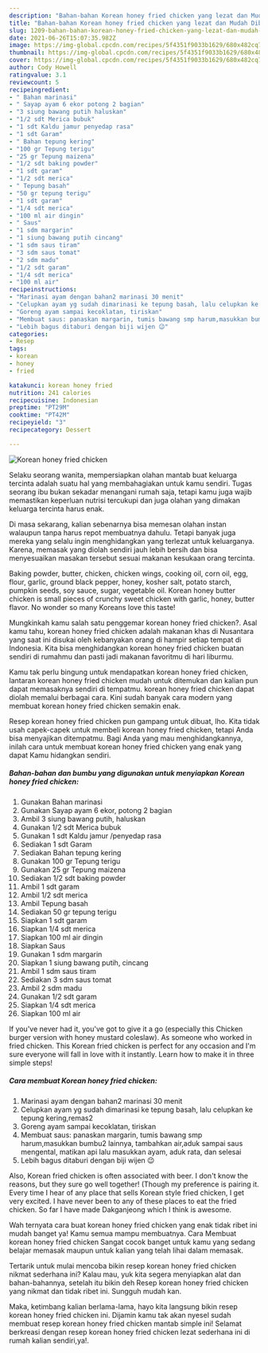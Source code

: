 ```yaml
---
description: "Bahan-bahan Korean honey fried chicken yang lezat dan Mudah Dibuat"
title: "Bahan-bahan Korean honey fried chicken yang lezat dan Mudah Dibuat"
slug: 1209-bahan-bahan-korean-honey-fried-chicken-yang-lezat-dan-mudah-dibuat
date: 2021-06-26T15:07:35.982Z
image: https://img-global.cpcdn.com/recipes/5f4351f9033b1629/680x482cq70/korean-honey-fried-chicken-foto-resep-utama.jpg
thumbnail: https://img-global.cpcdn.com/recipes/5f4351f9033b1629/680x482cq70/korean-honey-fried-chicken-foto-resep-utama.jpg
cover: https://img-global.cpcdn.com/recipes/5f4351f9033b1629/680x482cq70/korean-honey-fried-chicken-foto-resep-utama.jpg
author: Cody Howell
ratingvalue: 3.1
reviewcount: 5
recipeingredient:
- " Bahan marinasi"
- " Sayap ayam 6 ekor potong 2 bagian"
- "3 siung bawang putih haluskan"
- "1/2 sdt Merica bubuk"
- "1 sdt Kaldu jamur penyedap rasa"
- "1 sdt Garam"
- " Bahan tepung kering"
- "100 gr Tepung terigu"
- "25 gr Tepung maizena"
- "1/2 sdt baking powder"
- "1 sdt garam"
- "1/2 sdt merica"
- " Tepung basah"
- "50 gr tepung terigu"
- "1 sdt garam"
- "1/4 sdt merica"
- "100 ml air dingin"
- " Saus"
- "1 sdm margarin"
- "1 siung bawang putih cincang"
- "1 sdm saus tiram"
- "3 sdm saus tomat"
- "2 sdm madu"
- "1/2 sdt garam"
- "1/4 sdt merica"
- "100 ml air"
recipeinstructions:
- "Marinasi ayam dengan bahan2 marinasi 30 menit"
- "Celupkan ayam yg sudah dimarinasi ke tepung basah, lalu celupkan ke tepung kering,remas2"
- "Goreng ayam sampai kecoklatan, tiriskan"
- "Membuat saus: panaskan margarin, tumis bawang smp harum,masukkan bumbu2 lainnya, tambahkan air,aduk sampai saus mengental, matikan api lalu masukkan ayam, aduk rata, dan selesai"
- "Lebih bagus ditaburi dengan biji wijen 😉"
categories:
- Resep
tags:
- korean
- honey
- fried

katakunci: korean honey fried 
nutrition: 241 calories
recipecuisine: Indonesian
preptime: "PT29M"
cooktime: "PT42M"
recipeyield: "3"
recipecategory: Dessert

---
```



![Korean honey fried chicken](https://img-global.cpcdn.com/recipes/5f4351f9033b1629/680x482cq70/korean-honey-fried-chicken-foto-resep-utama.jpg)

Selaku seorang wanita, mempersiapkan olahan mantab buat keluarga tercinta adalah suatu hal yang membahagiakan untuk kamu sendiri. Tugas seorang ibu bukan sekadar menangani rumah saja, tetapi kamu juga wajib memastikan keperluan nutrisi tercukupi dan juga olahan yang dimakan keluarga tercinta harus enak.

Di masa  sekarang, kalian sebenarnya bisa memesan olahan instan walaupun tanpa harus repot membuatnya dahulu. Tetapi banyak juga mereka yang selalu ingin menghidangkan yang terlezat untuk keluarganya. Karena, memasak yang diolah sendiri jauh lebih bersih dan bisa menyesuaikan masakan tersebut sesuai makanan kesukaan orang tercinta. 

Baking powder, butter, chicken, chicken wings, cooking oil, corn oil, egg, flour, garlic, ground black pepper, honey, kosher salt, potato starch, pumpkin seeds, soy sauce, sugar, vegetable oil. Korean honey butter chicken is small pieces of crunchy sweet chicken with garlic, honey, butter flavor. No wonder so many Koreans love this taste!

Mungkinkah kamu salah satu penggemar korean honey fried chicken?. Asal kamu tahu, korean honey fried chicken adalah makanan khas di Nusantara yang saat ini disukai oleh kebanyakan orang di hampir setiap tempat di Indonesia. Kita bisa menghidangkan korean honey fried chicken buatan sendiri di rumahmu dan pasti jadi makanan favoritmu di hari liburmu.

Kamu tak perlu bingung untuk mendapatkan korean honey fried chicken, lantaran korean honey fried chicken mudah untuk ditemukan dan kalian pun dapat memasaknya sendiri di tempatmu. korean honey fried chicken dapat diolah memalui berbagai cara. Kini sudah banyak cara modern yang membuat korean honey fried chicken semakin enak.

Resep korean honey fried chicken pun gampang untuk dibuat, lho. Kita tidak usah capek-capek untuk membeli korean honey fried chicken, tetapi Anda bisa menyajikan ditempatmu. Bagi Anda yang mau menghidangkannya, inilah cara untuk membuat korean honey fried chicken yang enak yang dapat Kamu hidangkan sendiri.

<!--inarticleads1-->

##### Bahan-bahan dan bumbu yang digunakan untuk menyiapkan Korean honey fried chicken:

1. Gunakan  Bahan marinasi
1. Gunakan  Sayap ayam 6 ekor, potong 2 bagian
1. Ambil 3 siung bawang putih, haluskan
1. Gunakan 1/2 sdt Merica bubuk
1. Gunakan 1 sdt Kaldu jamur /penyedap rasa
1. Sediakan 1 sdt Garam
1. Sediakan  Bahan tepung kering
1. Gunakan 100 gr Tepung terigu
1. Gunakan 25 gr Tepung maizena
1. Sediakan 1/2 sdt baking powder
1. Ambil 1 sdt garam
1. Ambil 1/2 sdt merica
1. Ambil  Tepung basah
1. Sediakan 50 gr tepung terigu
1. Siapkan 1 sdt garam
1. Siapkan 1/4 sdt merica
1. Siapkan 100 ml air dingin
1. Siapkan  Saus
1. Gunakan 1 sdm margarin
1. Siapkan 1 siung bawang putih, cincang
1. Ambil 1 sdm saus tiram
1. Sediakan 3 sdm saus tomat
1. Ambil 2 sdm madu
1. Gunakan 1/2 sdt garam
1. Siapkan 1/4 sdt merica
1. Siapkan 100 ml air


If you&#39;ve never had it, you&#39;ve got to give it a go (especially this Chicken burger version with honey mustard coleslaw). As someone who worked in fried chicken. This Korean fried chicken is perfect for any occasion and I&#39;m sure everyone will fall in love with it instantly. Learn how to make it in three simple steps! 

<!--inarticleads2-->

##### Cara membuat Korean honey fried chicken:

1. Marinasi ayam dengan bahan2 marinasi 30 menit
1. Celupkan ayam yg sudah dimarinasi ke tepung basah, lalu celupkan ke tepung kering,remas2
1. Goreng ayam sampai kecoklatan, tiriskan
1. Membuat saus: panaskan margarin, tumis bawang smp harum,masukkan bumbu2 lainnya, tambahkan air,aduk sampai saus mengental, matikan api lalu masukkan ayam, aduk rata, dan selesai
1. Lebih bagus ditaburi dengan biji wijen 😉


Also, Korean fried chicken is often associated with beer. I don&#39;t know the reasons, but they sure go well together! (Though my preference is pairing it. Every time I hear of any place that sells Korean style fried chicken, I get very excited. I have never been to any of these places to eat the fried chicken. So far I have made Dakganjeong which I think is awesome. 

Wah ternyata cara buat korean honey fried chicken yang enak tidak ribet ini mudah banget ya! Kamu semua mampu membuatnya. Cara Membuat korean honey fried chicken Sangat cocok banget untuk kamu yang sedang belajar memasak maupun untuk kalian yang telah lihai dalam memasak.

Tertarik untuk mulai mencoba bikin resep korean honey fried chicken nikmat sederhana ini? Kalau mau, yuk kita segera menyiapkan alat dan bahan-bahannya, setelah itu bikin deh Resep korean honey fried chicken yang nikmat dan tidak ribet ini. Sungguh mudah kan. 

Maka, ketimbang kalian berlama-lama, hayo kita langsung bikin resep korean honey fried chicken ini. Dijamin kamu tak akan nyesel sudah membuat resep korean honey fried chicken mantab simple ini! Selamat berkreasi dengan resep korean honey fried chicken lezat sederhana ini di rumah kalian sendiri,ya!.

